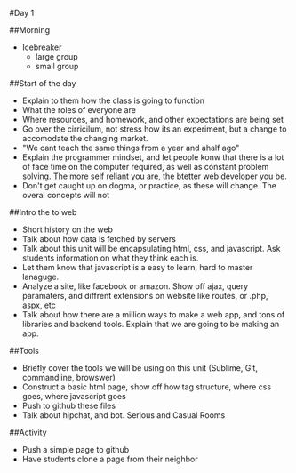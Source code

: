 #Day 1

##Morning
* Icebreaker
	* large group
	* small group

  

##Start of the day
* Explain to them how the class is going to function
* What the roles of everyone are
* Where resources, and homework, and other expectations are being set
* Go over the cirricilum, not stress how its an experiment, but a change to accomodate the changing market.
* "We cant teach the same things from a year and  ahalf ago"
*  Explain the programmer mindset, and let people konw that there is a lot of face time on the computer required, as well as constant problem solving. The more self reliant you are, the btetter web developer you be.
* Don't get caught up on dogma, or practice, as these will change. The overal concepts will not


##Intro the to web
* Short history on the web
* Talk about how data is fetched by servers
* Talk about this unit will be encapsulating html, css, and javascript. Ask students information on what they think each is.
* Let them know that javascript is a easy to learn, hard to master lanaguge.
* Analyze a site, like facebook or amazon. Show off ajax, query paramaters, and diffrent extensions on website like routes, or .php, aspx, etc
* Talk about how there are a million ways to make a web app, and tons of libraries and backend tools. Explain that we are going to be making an app.

##Tools
* Briefly cover the tools we will be using on this unit (Sublime, Git, commandline, browswer)
* Construct a basic html page, show off how tag structure, where css goes, where javascript goes
* Push to github these files
* Talk about hipchat, and bot. Serious and Casual Rooms

##Activity
* Push a simple page to github
* Have students clone a page from their neighbor